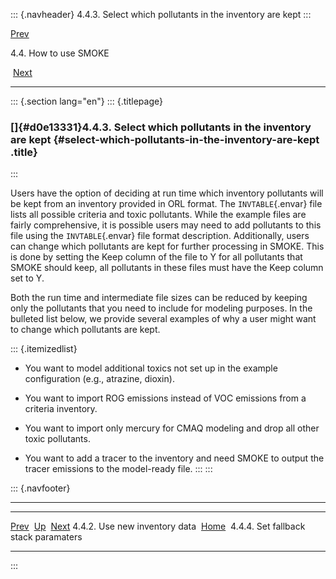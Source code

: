 ::: {.navheader}
4.4.3. Select which pollutants in the inventory are kept
:::

[Prev](ch04s04s02.html) 

4.4. How to use SMOKE

 [Next](ch04s04s04.html)

------------------------------------------------------------------------

::: {.section lang="en"}
::: {.titlepage}
<div>

<div>

### []{#d0e13331}4.4.3. Select which pollutants in the inventory are kept {#select-which-pollutants-in-the-inventory-are-kept .title}

</div>

</div>
:::

Users have the option of deciding at run time which inventory pollutants
will be kept from an inventory provided in ORL format. The
`INVTABLE`{.envar} file lists all possible criteria and toxic
pollutants. While the example files are fairly comprehensive, it is
possible users may need to add pollutants to this file using the
`INVTABLE`{.envar} file format description. Additionally, users can
change which pollutants are kept for further processing in SMOKE. This
is done by setting the Keep column of the file to Y for all pollutants
that SMOKE should keep, all pollutants in these files must have the Keep
column set to Y.

Both the run time and intermediate file sizes can be reduced by keeping
only the pollutants that you need to include for modeling purposes. In
the bulleted list below, we provide several examples of why a user might
want to change which pollutants are kept.

::: {.itemizedlist}
-   You want to model additional toxics not set up in the example
    configuration (e.g., atrazine, dioxin).

-   You want to import ROG emissions instead of VOC emissions from a
    criteria inventory.

-   You want to import only mercury for CMAQ modeling and drop all other
    toxic pollutants.

-   You want to add a tracer to the inventory and need SMOKE to output
    the tracer emissions to the model-ready file.
:::
:::

::: {.navfooter}

------------------------------------------------------------------------

  -------------------------------- -------------------- ---------------------------------------
  [Prev](ch04s04s02.html)           [Up](ch04s04.html)                  [Next](ch04s04s04.html)
  4.4.2. Use new inventory data     [Home](index.html)     4.4.4. Set fallback stack paramaters
  -------------------------------- -------------------- ---------------------------------------
:::
